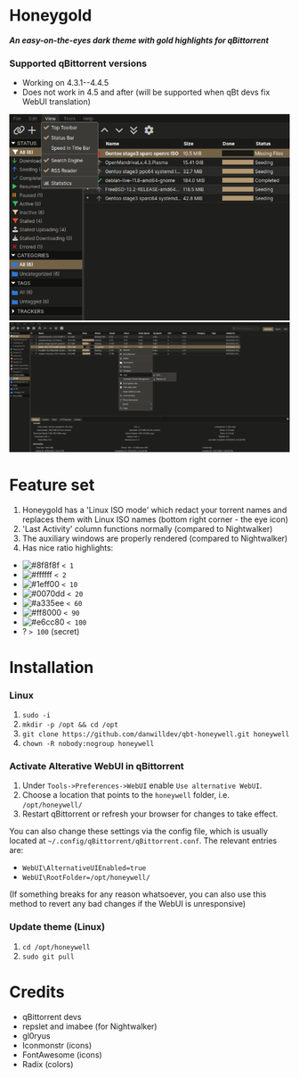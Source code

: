 # Honeygold
**_An easy-on-the-eyes dark theme with gold highlights for qBittorrent_**

### Supported qBittorrent versions
- Working on 4.3.1--4.4.5
- Does not work in 4.5 and after (will be supported when qBt devs fix WebUI translation)

![Small preview](/screens/1.png)
![Larger preview](/screens/2.png)

# Feature set
1. Honeygold has a 'Linux ISO mode' which redact your torrent names and replaces them with Linux ISO names (bottom right corner - the eye icon)
2. 'Last Activity' column functions normally (compared to Nightwalker)
3. The auxiliary windows are properly rendered (compared to Nightwalker)
4. Has nice ratio highlights:
- ![#8f8f8f](https://placehold.co/15x15/8f8f8f/8f8f8f.png) `< 1`
- ![#ffffff](https://placehold.co/15x15/ffffff/ffffff.png) `< 2`
- ![#1eff00](https://placehold.co/15x15/1eff00/1eff00.png) `< 10`
- ![#0070dd](https://placehold.co/15x15/0070dd/0070dd.png) `< 20`
- ![#a335ee](https://placehold.co/15x15/a335ee/a335ee.png) `< 60`
- ![#ff8000](https://placehold.co/15x15/ff8000/ff8000.png) `< 90`
- ![#e6cc80](https://placehold.co/15x15/e6cc80/e6cc80.png) `< 100`
- ? `> 100` (secret)


# Installation

### Linux
1. `sudo -i`
2. `mkdir -p /opt && cd /opt`
3. `git clone https://github.com/danwilldev/qbt-honeywell.git honeywell`
4. `chown -R nobody:nogroup honeywell`


### Activate Alterative WebUI in qBittorrent
1. Under `Tools->Preferences->WebUI` enable `Use alternative WebUI`.
2. Choose a location that points to the `honeywell` folder, i.e. `/opt/honeywell/`
3. Restart qBittorrent or refresh your browser for changes to take effect.


You can also change these settings via the config file, which is usually located at `~/.config/qBittorrent/qBittorrent.conf`. The relevant entries are:

- `WebUI\AlternativeUIEnabled=true`
- `WebUI\RootFolder=/opt/honeywell/`

(If something breaks for any reason whatsoever, you can also use this method to revert any bad changes if the WebUI is unresponsive)


### Update theme (Linux)
1. `cd /opt/honeywell`
2. `sudo git pull`


# Credits
- qBittorrent devs
- repslet and imabee (for Nightwalker)
- gl0ryus
- Iconmonstr (icons)
- FontAwesome (icons)
- Radix (colors)
